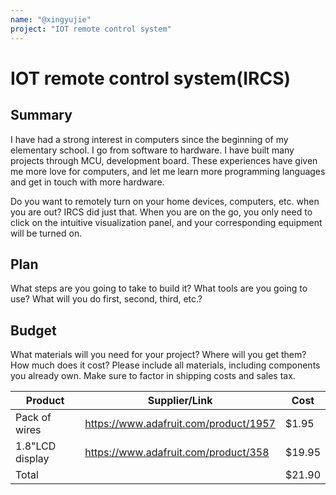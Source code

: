 ```yaml
---
name: "@xingyujie"
project: "IOT remote control system"
---
```


# IOT remote control system(IRCS)

## Summary
I have had a strong interest in computers since the beginning of my elementary school. I go from software to hardware. I have built many projects through MCU, development board. These experiences have given me more love for computers, and let me learn more programming languages and get in touch with more hardware.  

Do you want to remotely turn on your home devices, computers, etc. when you are out? IRCS did just that. When you are on the go, you only need to click on the intuitive visualization panel, and your corresponding equipment will be turned on.  



## Plan

What steps are you going to take to build it? What tools are you going to use? What will you do first, second, third, etc.?

## Budget

What materials will you need for your project? Where will you get them? How much does it cost? Please include all materials, including components you already own. Make sure to factor in shipping costs and sales tax.

| Product         | Supplier/Link                         | Cost   |
| --------------- | ------------------------------------- | ------ |
| Pack of wires   | https://www.adafruit.com/product/1957 | $1.95  |
| 1.8"LCD display | https://www.adafruit.com/product/358  | $19.95 |
| Total           |                                       | $21.90 |
